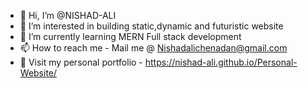 - 👋 Hi, I’m @NISHAD-ALI
- 👀 I’m interested in building static,dynamic and futuristic website
- 🌱 I’m currently learning MERN Full stack development
- 📫 How to reach me - Mail me @ Nishadalichenadan@gmail.com
- 🏅 Visit my personal portfolio - https://nishad-ali.github.io/Personal-Website/
<!---
NISHAD-ALI/NISHAD-ALI is a ✨ special ✨ repository because its `README.md` (this file) appears on your GitHub profile.
You can click the Preview link to take a look at your changes.
--->
